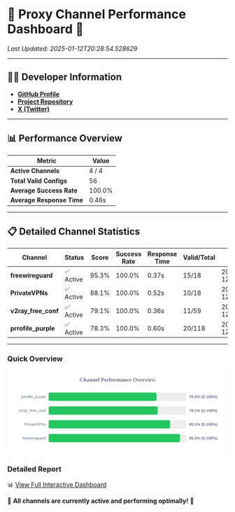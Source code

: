 # 🌟 Proxy Channel Performance Dashboard 🌟

_Last Updated: 2025-01-12T20:28:54.528629_

---

## 👩‍💻 Developer Information

- **[GitHub Profile](https://github.com/4n0nymou3)**  
- **[Project Repository](https://github.com/4n0nymou3/multi-proxy-config-fetcher)**  
- **[X (Twitter)](https://x.com/4n0nymou3)**  

---

## 📊 Performance Overview

| Metric                | Value       |
|-----------------------|-------------|
| **Active Channels**   | 4 / 4       |
| **Total Valid Configs** | 56          |
| **Average Success Rate** | 100.0%      |
| **Average Response Time** | 0.46s       |

---

## 📋 Detailed Channel Statistics

| Channel          | Status     | Score  | Success Rate | Response Time | Valid/Total | Last Success               |
|------------------|------------|--------|--------------|---------------|-------------|----------------------------|
| **freewireguard**  | ✅ Active  | 95.3%  | 100.0% | 0.37s         | 15/18       | 2025-01-12T20:28:54.526848 |
| **PrivateVPNs**  | ✅ Active  | 88.1%  | 100.0% | 0.52s         | 10/18       | 2025-01-12T20:28:54.134292 |
| **v2ray_free_conf**  | ✅ Active  | 79.1%  | 100.0% | 0.36s         | 11/59       | 2025-01-12T20:28:53.574909 |
| **prrofile_purple**  | ✅ Active  | 78.3%  | 100.0% | 0.60s         | 20/118       | 2025-01-12T20:28:53.171930 |

---

### Quick Overview
<div align="center">
  <a href="https://raw.githubusercontent.com/nullluser/NullRepo/refs/heads/main/assets/channel_stats_chart.svg">
    <img src="https://raw.githubusercontent.com/nullluser/NullRepo/refs/heads/main/assets/channel_stats_chart.svg" alt="Source Performance Statistics" width="800">
  </a>
</div>

### Detailed Report
📊 [View Full Interactive Dashboard](https://htmlpreview.github.io/?https://github.com/nullluser/NullRepo/blob/main/assets/performance_report.html)

🎉 **All channels are currently active and performing optimally!** 🎉
